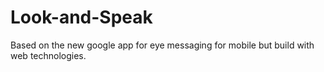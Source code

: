 # Look-and-Speak
Based on the new google app for eye messaging for mobile but build with web technologies.

